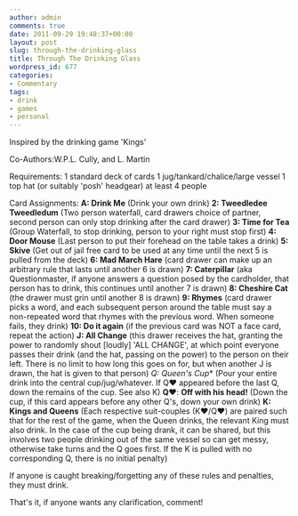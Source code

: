 ```yaml
---
author: admin
comments: true
date: 2011-09-29 19:48:37+00:00
layout: post
slug: through-the-drinking-glass
title: Through The Drinking Glass
wordpress_id: 677
categories:
- Commentary
tags:
- drink
- games
- personal
---
```


Inspired by the drinking game 'Kings'

Co-Authors:W.P.L. Cully, and L. Martin

Requirements:
1 standard deck of cards
1 jug/tankard/chalice/large vessel
1 top hat (or suitably 'posh' headgear)
at least 4 people
<!-- more -->
Card Assignments:
**A: Drink Me** (Drink your own drink)
**2: Tweedledee Tweedledum** (Two person waterfall, card drawers choice of partner, second person can only stop drinking after the card drawer)
**3: Time for Tea** (Group Waterfall, to stop drinking, person to your right must stop first)
**4: Door Mouse** (Last person to put their forehead on the table takes a drink)
**5: Skive** (Get out of jail free card to be used at any time until the next 5 is pulled from the deck)
**6: Mad March Hare** (card drawer can make up an arbitrary rule that lasts until another 6 is drawn)
**7: Caterpillar** (aka Questionmaster, if anyone answers a question posed by the cardholder, that person has to drink, this continues until another 7 is drawn)
**8: Cheshire Cat** (the drawer must grin until another 8 is drawn)
**9: Rhymes** (card drawer picks a word, and each subsequent person around the table must say a non-repeated word that rhymes with the previous word. When someone fails, they drink)
**10: Do it again** (if the previous card was NOT a face card, repeat the action)
**J: All Change** (this drawer receives the hat, granting the power to randomly shout [loudly] 'ALL CHANGE', at which point everyone passes their drink (and the hat, passing on the power) to the person on their left. There is no limit to how long this goes on for, but when another J is drawn, the hat is given to that person)
**Q*: Queen's Cup** (Pour your entire drink into the central cup/jug/whatever. If Q♥ appeared before the last Q, down the remains of the cup. See also K)
**Q♥**: **Off with his head!** (Down the cup, if this card appears before any other Q's, down your own drink)
**K: Kings and Queens** (Each respective suit-couples (K♥/Q♥) are paired such that for the rest of the game, when the Queen drinks, the relevant King must also drink. In the case of the cup being drank, it can be shared, but this involves two people drinking out of the same vessel so can get messy, otherwise take turns and the Q goes first. If the K is pulled with no corresponding Q, there is no initial penalty)

If anyone is caught breaking/forgetting any of these rules and penalties, they must drink.

That's it, if anyone wants any clarification, comment!
